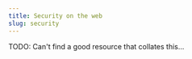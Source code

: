 ```yaml
---
title: Security on the web
slug: security
---
```


TODO: Can't find a good resource that collates this...